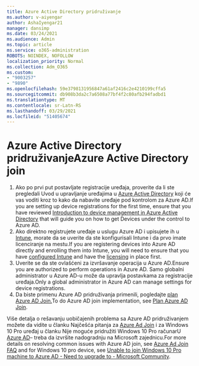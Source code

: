 ```yaml
---
title: Azure Active Directory pridruživanje
ms.author: v-aiyengar
author: AshaIyengar21
manager: dansimp
ms.date: 03/24/2021
ms.audience: Admin
ms.topic: article
ms.service: o365-administration
ROBOTS: NOINDEX, NOFOLLOW
localization_priority: Normal
ms.collection: Adm_O365
ms.custom:
- "9003257"
- "9890"
ms.openlocfilehash: 59e3798131956847a61af2416c2e4210199cffa5
ms.sourcegitcommit: db908b3da2c7a6508a77bf4f2c80afb294fadbd1
ms.translationtype: MT
ms.contentlocale: sr-Latn-RS
ms.lasthandoff: 03/29/2021
ms.locfileid: "51405674"
---
```

# <a name="azure-active-directory-join"></a><span data-ttu-id="e6bb6-102">Azure Active Directory pridruživanje</span><span class="sxs-lookup"><span data-stu-id="e6bb6-102">Azure Active Directory join</span></span>

1. <span data-ttu-id="e6bb6-103">Ako po prvi put postavljate registracije uređaja, proverite da li ste pregledali Uvod u upravljanje uređajima u [Azure Active Directory](/azure/active-directory/devices/overview) koji će vas voditi kroz to kako da nabavite uređaje pod kontrolom za Azure AD.</span><span class="sxs-lookup"><span data-stu-id="e6bb6-103">If you are setting up device registrations for the first time, ensure that you have reviewed [Introduction to device management in Azure Active Directory](/azure/active-directory/devices/overview) that will guide you on how to get Devices under the control to Azure AD.</span></span> 
1. <span data-ttu-id="e6bb6-104">Ako direktno registrujete uređaje u uslugu Azure AD i upisujete ih u [Intune,](/mem/intune/enrollment/device-enrollment) morate [](/mem/intune/fundamentals/licenses-assign) da se uverite da ste konfigurisali Intune i da prvo imate licenciranje na mestu.</span><span class="sxs-lookup"><span data-stu-id="e6bb6-104">If you are registering devices into Azure AD directly and enrolling them into Intune, you will need to ensure that you have [configured Intune](/mem/intune/enrollment/device-enrollment) and have the [licensing](/mem/intune/fundamentals/licenses-assign) in place first.</span></span>
1. <span data-ttu-id="e6bb6-105">Uverite se da ste ovlašćeni za izvršavanje operacija u Azure AD.</span><span class="sxs-lookup"><span data-stu-id="e6bb6-105">Ensure you are authorized to perform operations in Azure AD.</span></span> <span data-ttu-id="e6bb6-106">Samo globalni administrator u Azure AD-u može da upravlja postavkama za registracije uređaja.</span><span class="sxs-lookup"><span data-stu-id="e6bb6-106">Only a global administrator in Azure AD can manage settings for device registrations.</span></span>
1. <span data-ttu-id="e6bb6-107">Da biste primenu Azure AD pridruživanja primenili, pogledajte [plan Azure AD Join.](/azure/active-directory/devices/azureadjoin-plan)</span><span class="sxs-lookup"><span data-stu-id="e6bb6-107">To do Azure AD join implementation, see [Plan Azure AD Join](/azure/active-directory/devices/azureadjoin-plan).</span></span>

<span data-ttu-id="e6bb6-108">Više detalja o rešavanju uobičajenih problema sa Azure AD pridruživanjem možete da vidite u članku Najčešća pitanja za [Azure Ad Join](/azure/active-directory/devices/faq) i za Windows 10 Pro uređaj u članku Nije moguće pridružiti Windows 10 Pro računarU [Azure AD](https://answers.microsoft.com/en-us/msoffice/forum/msoffice_install-mso_win10-mso_365hp/unable-to-join-windows-10-pro-machine-to-azure-ad/abb1ca7d-b317-45ec-a628-e1c10eae2900)– treba da izvršite nadogradnju na Microsoft zajednicu.</span><span class="sxs-lookup"><span data-stu-id="e6bb6-108">For more details on resolving common issues with Azure AD join, see [Azure Ad Join FAQ](/azure/active-directory/devices/faq) and for Windows 10 pro device, see [Unable to join Windows 10 Pro machine to Azure AD - Need to upgrade to - Microsoft Community](https://answers.microsoft.com/en-us/msoffice/forum/msoffice_install-mso_win10-mso_365hp/unable-to-join-windows-10-pro-machine-to-azure-ad/abb1ca7d-b317-45ec-a628-e1c10eae2900).</span></span>
